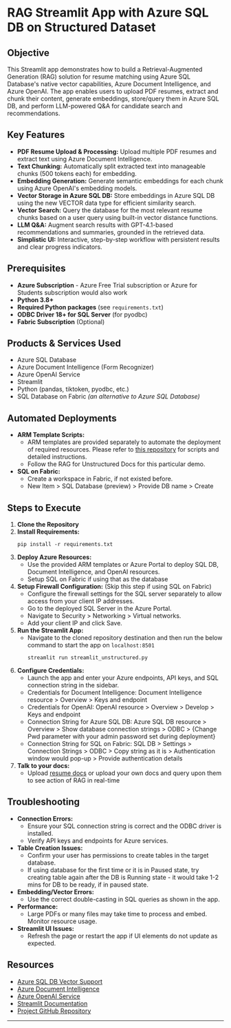 # RAG Streamlit App with Azure SQL DB on Structured Dataset

## Objective
This Streamlit app demonstrates how to build a Retrieval-Augmented Generation (RAG) solution for resume matching using Azure SQL Database's native vector capabilities, Azure Document Intelligence, and Azure OpenAI. The app enables users to upload PDF resumes, extract and chunk their content, generate embeddings, store/query them in Azure SQL DB, and perform LLM-powered Q&A for candidate search and recommendations.

## Key Features
- **PDF Resume Upload & Processing:** Upload multiple PDF resumes and extract text using Azure Document Intelligence.
- **Text Chunking:** Automatically split extracted text into manageable chunks (500 tokens each) for embedding.
- **Embedding Generation:** Generate semantic embeddings for each chunk using Azure OpenAI's embedding models.
- **Vector Storage in Azure SQL DB:** Store embeddings in Azure SQL DB using the new VECTOR data type for efficient similarity search.
- **Vector Search:** Query the database for the most relevant resume chunks based on a user query using built-in vector distance functions.
- **LLM Q&A:** Augment search results with GPT-4.1-based recommendations and summaries, grounded in the retrieved data.
- **Simplistic UI:** Interactive, step-by-step workflow with persistent results and clear progress indicators.

## Prerequisites
- **Azure Subscription** - Azure Free Trial subscription or Azure for Students subscription would also work
- **Python 3.8+**
- **Required Python packages** (see `requirements.txt`)
- **ODBC Driver 18+ for SQL Server** (for pyodbc)
- **Fabric Subscription** (Optional)

## Products & Services Used
- Azure SQL Database 
- Azure Document Intelligence (Form Recognizer)
- Azure OpenAI Service
- Streamlit
- Python (pandas, tiktoken, pyodbc, etc.)
- SQL Database on Fabric *(an alternative to Azure SQL Database)*

## Automated Deployments
- **ARM Template Scripts:**
    - ARM templates are provided separately to automate the deployment of required resources. Please refer to [this repository](https://github.com/Kushagra-2000/ARM_SQL_OpenAI) for scripts and detailed instructions. 
    - Follow the RAG for Unstructured Docs for this particular demo.
- **SQL on Fabric:**
    - Create a workspace in Fabric, if not existed before.
    - New Item > SQL Database (preview) > Provide DB name > Create

## Steps to Execute
1. **Clone the Repository**
2. **Install Requirements:**
   ```
   pip install -r requirements.txt
   ```
3. **Deploy Azure Resources:**
   - Use the provided ARM templates or Azure Portal to deploy SQL DB, Document Intelligence, and OpenAI resources.
   - Setup SQL on Fabric if using that as the database
4. **Setup Firewall Configuration:** (Skip this step if using SQL on Fabric)
   - Configure the firewall settings for the SQL server separately to allow access from your client IP addresses.
   - Go to the deployed SQL Server in the Azure Portal.
   - Navigate to Security > Networking > Virtual networks.
   - Add your client IP and click Save.
5. **Run the Streamlit App:**
   - Navigate to the cloned repository destination and then run the below command to start the app on `localhost:8501`
     ```
     streamlit run streamlit_unstructured.py
     ```
6. **Configure Credentials:**
   - Launch the app and enter your Azure endpoints, API keys, and SQL connection string in the sidebar.
   - Credentials for Document Intelligence: Document Intelligence resource > Overview > Keys and endpoint
   - Credentials for OpenAI: OpenAI resource > Overview > Develop > Keys and endpoint
   - Connection String for Azure SQL DB: Azure SQL DB resource > Overview > Show database connection strings > ODBC > {Change Pwd parameter with your admin password set during deployment}
   - Connection String for SQL on Fabric: SQL DB > Settings > Connection Strings > ODBC > Copy string as it is > Authentication window would pop-up > Provide authentication details
7. **Talk to your docs:**
   - Upload [resume docs](https://www.kaggle.com/datasets/snehaanbhawal/resume-dataset) or upload your own docs and query upon them to see action of RAG in real-time

## Troubleshooting
- **Connection Errors:**
  - Ensure your SQL connection string is correct and the ODBC driver is installed.
  - Verify API keys and endpoints for Azure services.
- **Table Creation Issues:**
  - Confirm your user has permissions to create tables in the target database.
  - If using database for the first time or it is in Paused state, try creating table again after the DB is Running state - it would take 1-2 mins for DB to be ready, if in paused state.
- **Embedding/Vector Errors:**
  - Use the correct double-casting in SQL queries as shown in the app.
- **Performance:**
  - Large PDFs or many files may take time to process and embed. Monitor resource usage.
- **Streamlit UI Issues:**
  - Refresh the page or restart the app if UI elements do not update as expected.

## Resources
- [Azure SQL DB Vector Support](https://devblogs.microsoft.com/azure-sql/eap-for-vector-support-refresh-introducing-vector-type/)
- [Azure Document Intelligence](https://learn.microsoft.com/azure/ai-services/document-intelligence/)
- [Azure OpenAI Service](https://learn.microsoft.com/azure/ai-services/openai/)
- [Streamlit Documentation](https://docs.streamlit.io/)
- [Project GitHub Repository](https://github.com/Azure-Samples/azure-sql-db-vector-search/tree/main/RAG-with-Documents)

---
